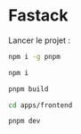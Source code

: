 # Fastack

Lancer le projet :

```bash
npm i -g pnpm

npm i

pnpm build

cd apps/frontend

pnpm dev
```
